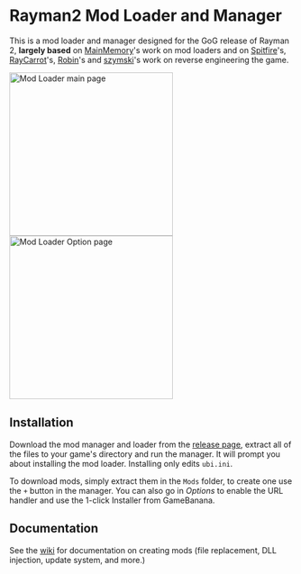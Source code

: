# Rayman2 Mod Loader and Manager
This is a mod loader and manager designed for the GoG release of Rayman 2, **largely based** on [MainMemory](https://github.com/MainMemory)'s work on mod loaders and on [Spitfire](https://github.com/spitfirex86)'s, [RayCarrot](https://github.com/RayCarrot)'s, [Robin](https://github.com/rtsonneveld)'s and [szymski](https://github.com/szymski)'s work on reverse engineering the game.

<img width="290" alt="Mod Loader main page" src="https://user-images.githubusercontent.com/32032763/104135889-f115cb00-5392-11eb-8c6c-a0a41ce4aa8c.png"> <img width="290" alt="Mod Loader Option page" src="https://user-images.githubusercontent.com/32032763/104136005-cc6e2300-5393-11eb-91e3-039241b7a99d.png">

## Installation

Download the mod manager and loader from the [release page](https://github.com/kellsnc/Rayman2ModLoader/releases), extract all of the files to your game's directory and run the manager. It will prompt you about installing the mod loader. Installing only edits `ubi.ini`.

To download mods, simply extract them in the `Mods` folder, to create one use the `+` button in the manager. You can also go in *Options* to enable the URL handler and use the 1-click Installer from GameBanana.

## Documentation

See the [wiki](https://github.com/kellsnc/Rayman2ModLoader/wiki) for documentation on creating mods (file replacement, DLL injection, update system, and more.)
